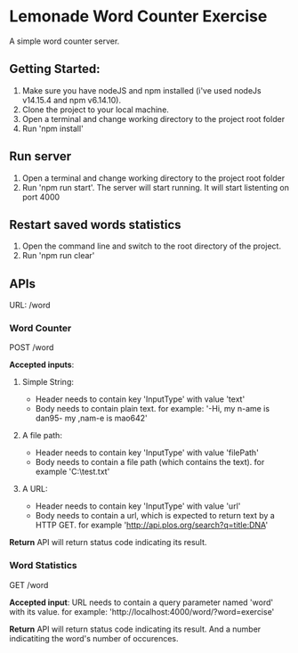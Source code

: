 # Lemonade Word Counter Exercise
A simple word counter server.

## Getting Started:
1. Make sure you have nodeJS and npm installed (i've used nodeJs v14.15.4 and npm v6.14.10).
1. Clone the project to your local machine.
2. Open a terminal and change working directory to the project root folder
3. Run 'npm install'

## Run server
1. Open a terminal and change working directory to the project root folder
2. Run 'npm run start'. The server will start running. It will start listenting on port 4000

## Restart saved words statistics
1. Open the command line and switch to the root directory of the project.
2. Run 'npm run clear'

## APIs

URL: /word

### Word Counter
POST /word

**Accepted inputs**:
1. Simple String:
    * Header needs to contain key 'InputType' with value 'text'
    * Body needs to contain plain text. for example: '-Hi, my n-ame is dan95- my ,nam-e is mao642'

2. A file path:
    * Header needs to contain key 'InputType' with value 'filePath'
    * Body needs to contain a file path (which contains the text). for example 'C:\test.txt'

3. A URL:
    * Header needs to contain key 'InputType' with value 'url'
    * Body needs to contain a url, which is expected to return text by a HTTP GET. for example 'http://api.plos.org/search?q=title:DNA'

**Return**
API will return status code indicating its result.

### Word Statistics
GET /word

**Accepted input**:
URL needs to contain a query parameter named 'word' with its value.
for example:  'http://localhost:4000/word/?word=exercise'

**Return**
API will return status code indicating its result.
And a number indicatiting the word's number of occurences.
